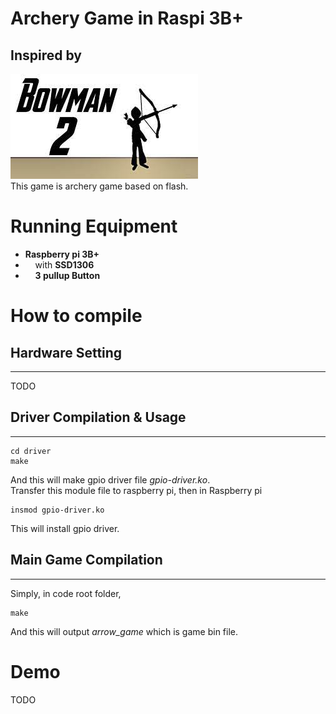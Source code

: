 # Archery Game in Raspi 3B+
## Inspired by
![bowman2Screenshot](./img/bowman2.jfif)  
This game is archery game based on flash.
  
# Running Equipment

- **Raspberry pi 3B+**  
- &nbsp;&nbsp;&nbsp;&nbsp;with **SSD1306**  
- &nbsp;&nbsp;&nbsp;&nbsp;**3 pullup Button**

# How to compile
## Hardware Setting
---
TODO
## Driver Compilation & Usage
---
```
cd driver
make
```
And this will make gpio driver file <i>gpio-driver.ko</i>.  
Transfer this module file to raspberry pi, then in Raspberry pi
```
insmod gpio-driver.ko
```
This will install gpio driver.
## Main Game Compilation
---
Simply, in code root folder,
```
make
```
And this will output <i>arrow_game</i> which is game bin file.
# Demo
TODO